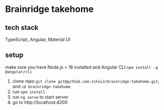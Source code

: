 # Brainridge takehome
## tech stack
TypeScript, Angular, Material UI
## setup
make sure you have Node.js > 18 installed and Angular CLI `npm install -g @angular/cli`
1. clone repo `git clone git@github.com:zihuiJ/brainridge-takehome.git`, and `cd brainridge-takehome`
2. run `npm install`
3. run `ng serve` to start server
4. go to http://localhost:4200
